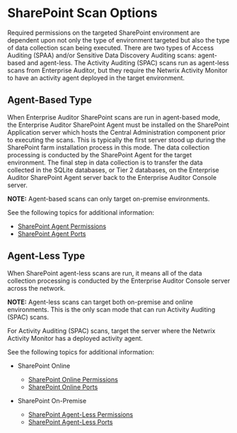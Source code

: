 # SharePoint Scan Options

Required permissions on the targeted SharePoint environment are dependent upon not only the type of
environment targeted but also the type of data collection scan being executed. There are two types
of Access Auditing (SPAA) and/or Sensitive Data Discovery Auditing scans: agent-based and
agent-less. The Activity Auditing (SPAC) scans run as agent-less scans from Enterprise Auditor, but
they require the Netwrix Activity Monitor to have an activity agent deployed in the target
environment.

## Agent-Based Type

When Enterprise Auditor SharePoint scans are run in agent-based mode, the Enterprise Auditor
SharePoint Agent must be installed on the SharePoint Application server which hosts the Central
Administration component prior to executing the scans. This is typically the first server stood up
during the SharePoint farm installation process in this mode. The data collection processing is
conducted by the SharePoint Agent for the target environment. The final step in data collection is
to transfer the data collected in the SQLite databases, or Tier 2 databases, on the Enterprise
Auditor SharePoint Agent server back to the Enterprise Auditor Console server.

**NOTE:** Agent-based scans can only target on-premise environments.

See the following topics for additional information:

- [SharePoint Agent Permissions](/docs/accessanalyzer/11.6/accessanalyzer/requirements/solutions/sharepoint/agentpermissions.md)
- [SharePoint Agent Ports](/docs/accessanalyzer/11.6/accessanalyzer/requirements/solutions/sharepoint/agentports.md)

## Agent-Less Type

When SharePoint agent-less scans are run, it means all of the data collection processing is
conducted by the Enterprise Auditor Console server across the network.

**NOTE:** Agent-less scans can target both on-premise and online environments. This is the only scan
mode that can run Activity Auditing (SPAC) scans.

For Activity Auditing (SPAC) scans, target the server where the Netwrix Activity Monitor has a
deployed activity agent.

See the following topics for additional information:

- SharePoint Online

    - [SharePoint Online Permissions](/docs/accessanalyzer/11.6/accessanalyzer/requirements/solutions/sharepoint/onlinepermissions.md)
    - [SharePoint Online Ports](/docs/accessanalyzer/11.6/accessanalyzer/requirements/solutions/sharepoint/onlineports.md)

- SharePoint On-Premise

    - [SharePoint Agent-Less Permissions](/docs/accessanalyzer/11.6/accessanalyzer/requirements/solutions/sharepoint/agentlesspermissions.md)
    - [SharePoint Agent-Less Ports](/docs/accessanalyzer/11.6/accessanalyzer/requirements/solutions/sharepoint/agentlessports.md)
